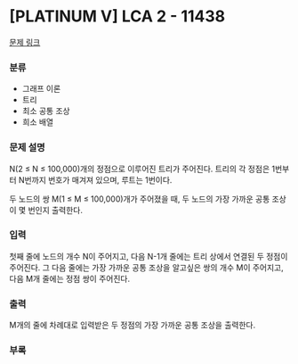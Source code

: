 # [PLATINUM V] LCA 2 - 11438

[문제 링크](https://www.acmicpc.net/problem/11438)

### 분류

- 그래프 이론
- 트리
- 최소 공통 조상
- 희소 배열

### 문제 설명

N(2 ≤ N ≤ 100,000)개의 정점으로 이루어진 트리가 주어진다. 트리의 각 정점은 1번부터 N번까지 번호가 매겨져 있으며, 루트는 1번이다.

두 노드의 쌍 M(1 ≤ M ≤ 100,000)개가 주어졌을 때, 두 노드의 가장 가까운 공통 조상이 몇 번인지 출력한다.
### 입력

첫째 줄에 노드의 개수 N이 주어지고, 다음 N-1개 줄에는 트리 상에서 연결된 두 정점이 주어진다. 그 다음 줄에는 가장 가까운 공통 조상을 알고싶은 쌍의 개수 M이 주어지고, 다음 M개 줄에는 정점 쌍이 주어진다.

### 출력

M개의 줄에 차례대로 입력받은 두 정점의 가장 가까운 공통 조상을 출력한다.

### 부록

